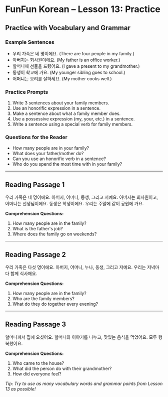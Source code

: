 # FunFun Korean – Lesson 13: Practice

## Practice with Vocabulary and Grammar

### Example Sentences
- 우리 가족은 네 명이에요. (There are four people in my family.)
- 아버지는 회사원이에요. (My father is an office worker.)
- 할머니께 선물을 드렸어요. (I gave a present to my grandmother.)
- 동생이 학교에 가요. (My younger sibling goes to school.)
- 어머니는 요리를 잘하세요. (My mother cooks well.)

### Practice Prompts
1. Write 3 sentences about your family members.
2. Use an honorific expression in a sentence.
3. Make a sentence about what a family member does.
4. Use a possessive expression (my, your, etc.) in a sentence.
5. Write a sentence using a special verb for family members.

### Questions for the Reader
- How many people are in your family?
- What does your father/mother do?
- Can you use an honorific verb in a sentence?
- Who do you spend the most time with in your family?

---

## Reading Passage 1

우리 가족은 네 명이에요. 아버지, 어머니, 동생, 그리고 저예요. 아버지는 회사원이고, 어머니는 선생님이에요. 동생은 학생이에요. 우리는 주말에 같이 공원에 가요.

**Comprehension Questions:**
1. How many people are in the family?
2. What is the father's job?
3. Where does the family go on weekends?

---

## Reading Passage 2

우리 가족은 다섯 명이에요. 아버지, 어머니, 누나, 동생, 그리고 저예요. 우리는 저녁마다 함께 식사해요.

**Comprehension Questions:**
1. How many people are in the family?
2. Who are the family members?
3. What do they do together every evening?

---

## Reading Passage 3

할머니께서 집에 오셨어요. 할머니와 이야기를 나누고, 맛있는 음식을 먹었어요. 모두 행복했어요.

**Comprehension Questions:**
1. Who came to the house?
2. What did the person do with their grandmother?
3. How did everyone feel?

*Tip: Try to use as many vocabulary words and grammar points from Lesson 13 as possible!*
